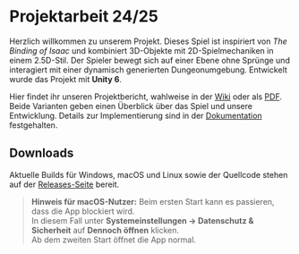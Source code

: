 # Projektarbeit 24/25

Herzlich willkommen zu unserem Projekt. Dieses Spiel ist inspiriert von *The Binding of Isaac* und kombiniert 3D-Objekte mit 2D-Spielmechaniken in einem 2.5D-Stil. Der Spieler bewegt sich auf einer Ebene ohne Sprünge und interagiert mit einer dynamisch generierten Dungeonumgebung. Entwickelt wurde das Projekt mit **Unity 6**.

Hier findet ihr unseren Projektbericht, wahlweise in der [Wiki](https://github.com/haithameleuch/Projektarbeit_24_25/wiki) oder als [PDF](Projektarbeit/Documentation/Projektbericht.pdf). Beide Varianten geben einen Überblick über das Spiel und unsere Entwicklung. Details zur Implementierung sind in der [Dokumentation](https://haithameleuch.github.io/Projektarbeit_24_25/) festgehalten.

## Downloads

Aktuelle Builds für Windows, macOS und Linux sowie der Quellcode stehen auf der [Releases-Seite](https://github.com/haithameleuch/Projektarbeit_24_25/releases) bereit.  

> **Hinweis für macOS-Nutzer:** Beim ersten Start kann es passieren, dass die App blockiert wird.  
> In diesem Fall unter **Systemeinstellungen → Datenschutz & Sicherheit** auf **Dennoch öffnen** klicken.  
> Ab dem zweiten Start öffnet die App normal.

